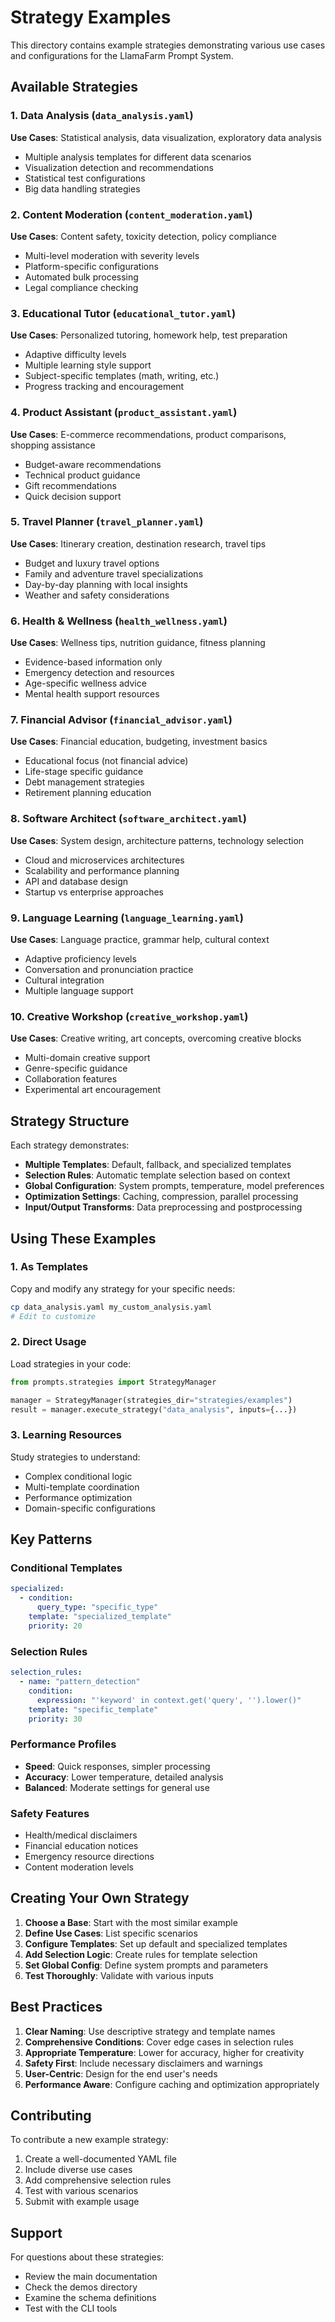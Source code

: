 # Strategy Examples

This directory contains example strategies demonstrating various use cases and configurations for the LlamaFarm Prompt System.

## Available Strategies

### 1. Data Analysis (`data_analysis.yaml`)
**Use Cases**: Statistical analysis, data visualization, exploratory data analysis
- Multiple analysis templates for different data scenarios
- Visualization detection and recommendations
- Statistical test configurations
- Big data handling strategies

### 2. Content Moderation (`content_moderation.yaml`)
**Use Cases**: Content safety, toxicity detection, policy compliance
- Multi-level moderation with severity levels
- Platform-specific configurations
- Automated bulk processing
- Legal compliance checking

### 3. Educational Tutor (`educational_tutor.yaml`)
**Use Cases**: Personalized tutoring, homework help, test preparation
- Adaptive difficulty levels
- Multiple learning style support
- Subject-specific templates (math, writing, etc.)
- Progress tracking and encouragement

### 4. Product Assistant (`product_assistant.yaml`)
**Use Cases**: E-commerce recommendations, product comparisons, shopping assistance
- Budget-aware recommendations
- Technical product guidance
- Gift recommendations
- Quick decision support

### 5. Travel Planner (`travel_planner.yaml`)
**Use Cases**: Itinerary creation, destination research, travel tips
- Budget and luxury travel options
- Family and adventure travel specializations
- Day-by-day planning with local insights
- Weather and safety considerations

### 6. Health & Wellness (`health_wellness.yaml`)
**Use Cases**: Wellness tips, nutrition guidance, fitness planning
- Evidence-based information only
- Emergency detection and resources
- Age-specific wellness advice
- Mental health support resources

### 7. Financial Advisor (`financial_advisor.yaml`)
**Use Cases**: Financial education, budgeting, investment basics
- Educational focus (not financial advice)
- Life-stage specific guidance
- Debt management strategies
- Retirement planning education

### 8. Software Architect (`software_architect.yaml`)
**Use Cases**: System design, architecture patterns, technology selection
- Cloud and microservices architectures
- Scalability and performance planning
- API and database design
- Startup vs enterprise approaches

### 9. Language Learning (`language_learning.yaml`)
**Use Cases**: Language practice, grammar help, cultural context
- Adaptive proficiency levels
- Conversation and pronunciation practice
- Cultural integration
- Multiple language support

### 10. Creative Workshop (`creative_workshop.yaml`)
**Use Cases**: Creative writing, art concepts, overcoming creative blocks
- Multi-domain creative support
- Genre-specific guidance
- Collaboration features
- Experimental art encouragement

## Strategy Structure

Each strategy demonstrates:
- **Multiple Templates**: Default, fallback, and specialized templates
- **Selection Rules**: Automatic template selection based on context
- **Global Configuration**: System prompts, temperature, model preferences
- **Optimization Settings**: Caching, compression, parallel processing
- **Input/Output Transforms**: Data preprocessing and postprocessing

## Using These Examples

### 1. As Templates
Copy and modify any strategy for your specific needs:
```bash
cp data_analysis.yaml my_custom_analysis.yaml
# Edit to customize
```

### 2. Direct Usage
Load strategies in your code:
```python
from prompts.strategies import StrategyManager

manager = StrategyManager(strategies_dir="strategies/examples")
result = manager.execute_strategy("data_analysis", inputs={...})
```

### 3. Learning Resources
Study strategies to understand:
- Complex conditional logic
- Multi-template coordination
- Performance optimization
- Domain-specific configurations

## Key Patterns

### Conditional Templates
```yaml
specialized:
  - condition:
      query_type: "specific_type"
    template: "specialized_template"
    priority: 20
```

### Selection Rules
```yaml
selection_rules:
  - name: "pattern_detection"
    condition:
      expression: "'keyword' in context.get('query', '').lower()"
    template: "specific_template"
    priority: 30
```

### Performance Profiles
- **Speed**: Quick responses, simpler processing
- **Accuracy**: Lower temperature, detailed analysis
- **Balanced**: Moderate settings for general use

### Safety Features
- Health/medical disclaimers
- Financial education notices
- Emergency resource directions
- Content moderation levels

## Creating Your Own Strategy

1. **Choose a Base**: Start with the most similar example
2. **Define Use Cases**: List specific scenarios
3. **Configure Templates**: Set up default and specialized templates
4. **Add Selection Logic**: Create rules for template selection
5. **Set Global Config**: Define system prompts and parameters
6. **Test Thoroughly**: Validate with various inputs

## Best Practices

1. **Clear Naming**: Use descriptive strategy and template names
2. **Comprehensive Conditions**: Cover edge cases in selection rules
3. **Appropriate Temperature**: Lower for accuracy, higher for creativity
4. **Safety First**: Include necessary disclaimers and warnings
5. **User-Centric**: Design for the end user's needs
6. **Performance Aware**: Configure caching and optimization appropriately

## Contributing

To contribute a new example strategy:
1. Create a well-documented YAML file
2. Include diverse use cases
3. Add comprehensive selection rules
4. Test with various scenarios
5. Submit with example usage

## Support

For questions about these strategies:
- Review the main documentation
- Check the demos directory
- Examine the schema definitions
- Test with the CLI tools